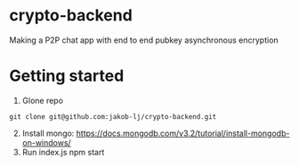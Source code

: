 # crypto-backend
Making a P2P chat app with end to end pubkey asynchronous encryption


# Getting started
1. Glone repo
```
git clone git@github.com:jakob-lj/crypto-backend.git
```
2. Install mongo: https://docs.mongodb.com/v3.2/tutorial/install-mongodb-on-windows/
3. Run index.js
npm start

